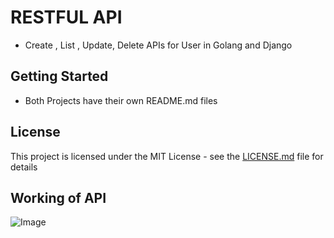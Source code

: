 # RESTFUL API 

- Create , List , Update, Delete APIs for User in Golang and Django


## Getting Started

- Both Projects have their own README.md files

## License

This project is licensed under the MIT License - see the [LICENSE.md](LICENSE) file for details


## Working of API

![Image](https://github.com/Gautamaggrawal/apis/blob/master/python/Webp.net-gifmaker.gif)


